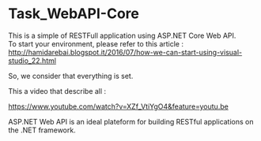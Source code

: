 # Task_WebAPI-Core
This is a simple of RESTFull application using ASP.NET Core Web API.  
To start your environment, please refer to this article : http://hamidarebai.blogspot.it/2016/07/how-we-can-start-using-visual-studio_22.html

So, we consider that everything is set.

This a video that describe all :

https://www.youtube.com/watch?v=XZf_VtiYgO4&feature=youtu.be


ASP.NET Web API is an ideal plateform for building RESTful applications on the .NET framework.


